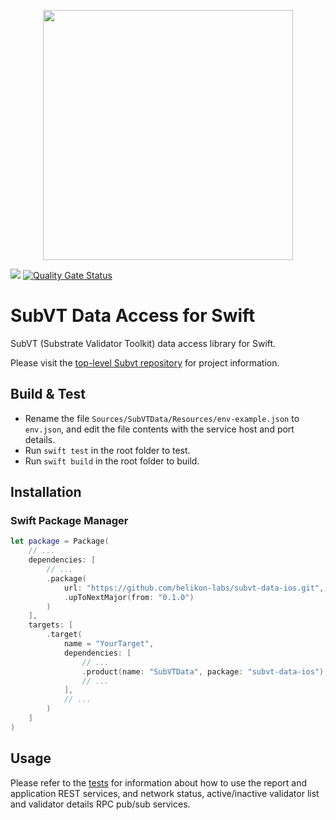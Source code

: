 <p align="center">
    <img width="400" src="https://raw.githubusercontent.com/helikon-labs/subvt/main/assets/design/logo/subvt_logo_blue.png">
</p>

![](https://github.com/helikon-labs/subvt-data-ios/actions/workflows/swift_build_and_test.yml/badge.svg)
[![Quality Gate Status](https://sonarcloud.io/api/project_badges/measure?project=helikon-labs_subvt-data-ios&metric=alert_status)](https://sonarcloud.io/summary/new_code?id=helikon-labs_subvt-data-ios)

# SubVT Data Access for Swift

SubVT (Substrate Validator Toolkit) data access library for Swift.

Please visit the [top-level Subvt repository](https://github.com/helikon-labs/subvt) for project information.

## Build & Test

- Rename the file `Sources/SubVTData/Resources/env-example.json` to `env.json`, and edit the file contents with the service host and port details.
- Run `swift test` in the root folder to test.
- Run `swift build` in the root folder to build.

## Installation

### Swift Package Manager

```swift
let package = Package(
    // ...
    dependencies: [
        // ...
        .package(
            url: "https://github.com/helikon-labs/subvt-data-ios.git",
            .upToNextMajor(from: "0.1.0")
        )
    ],
    targets: [
        .target(
            name = "YourTarget",
            dependencies: [
                // ...
                .product(name: "SubVTData", package: "subvt-data-ios"),
                // ...
            ],
            // ...
        )
    ]
)
```
## Usage

Please refer to the [tests](./Tests/SubVTDataTests) for information about how to use the report and application REST services, and network status, active/inactive validator list and validator details RPC pub/sub services.
